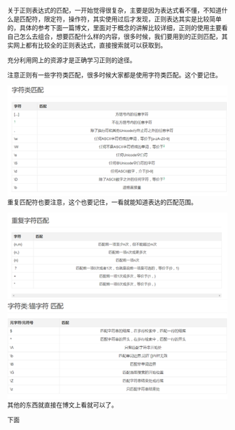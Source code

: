 关于正则表达式的匹配，一开始觉得很复杂，主要是因为表达式看不懂，不知道什么是匹配符，限定符，操作符，其实使用过后才发现，正则表达其实是比较简单的，具体的参考下面一篇博文，里面对于概念的讲解比较详细，正则的使用主要看自己怎么去组合，想要匹配什么样的内容，很多时候，我们要用到的正则匹配，其实网上都有比较全的正则表达式，直接搜索就可以获取到。

充分利用网上的资源才是正确学习正则的途径。

注意正则有一些字符类匹配，很多时候大家都是使用字符类匹配。这个要记住。

![](/assets/import4.png)重复匹配符也要注意，这个也要记住，一看就能知道表达的匹配范围。

![](/assets/import5.png)![](/assets/import6.png)其他的东西就直接在博文上看就可以了。

下面

